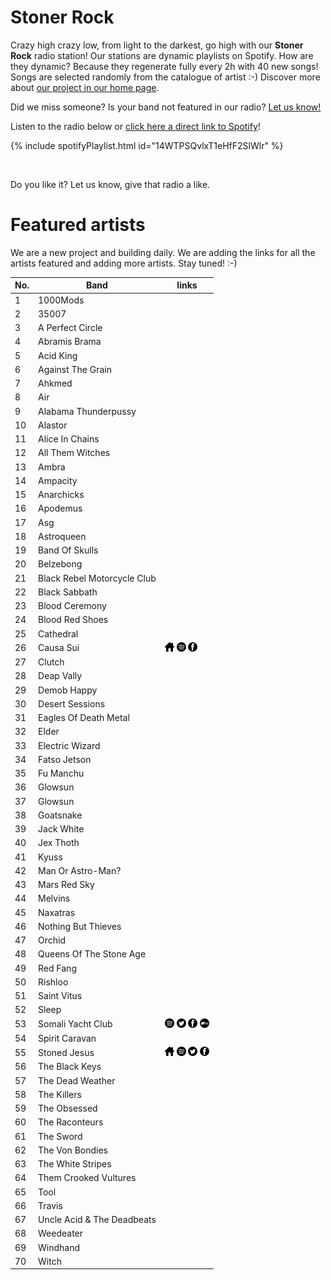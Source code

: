 # Stoner Rock

Crazy high crazy low, from light to the darkest, go high with our **Stoner Rock** radio station! Our stations are dynamic playlists on Spotify. How are they dynamic? Because they regenerate fully every 2h with 40 new songs! Songs are selected randomly from the catalogue of artist :-) Discover more about [our project in our home page](https://radioninjapirata.github.io).

Did we miss someone? Is your band not featured in our radio? [Let us know!](https://github.com/RadioNinjaPirata/commentsENG/issues/new)

Listen to the radio below or [click here a direct link to Spotify](https://open.spotify.com/playlist/14WTPSQvlxT1eHfF2SlWlr?si=E23WcLz_QHS6lUNL4XIJfQ)!

{% include spotifyPlaylist.html id="14WTPSQvlxT1eHfF2SlWlr" %}

<br>

Do you like it? Let us know, give that radio a like.

# Featured artists

We are a new project and building daily. We are adding the links for all the artists featured and adding more artists. Stay tuned! :-)

No. | Band | links
--- | ---- | -----
1 | 1000Mods |     
2 | 35007 |     
3 | A Perfect Circle |     
4 | Abramis Brama |     
5 | Acid King |     
6 | Against The Grain |     
7 | Ahkmed |     
8 | Air |     
9 | Alabama Thunderpussy |     
10 | Alastor |     
11 | Alice In Chains |     
12 | All Them Witches |     
13 | Ambra |     
14 | Ampacity |     
15 | Anarchicks |     
16 | Apodemus |     
17 | Asg |     
18 | Astroqueen |     
19 | Band Of Skulls |     
20 | Belzebong |     
21 | Black Rebel Motorcycle Club |     
22 | Black Sabbath |     
23 | Blood Ceremony |     
24 | Blood Red Shoes |     
25 | Cathedral |     
26 | Causa Sui | <a href="https://elparaisorecords.com/artists/causa_sui" target="_blank"><img src="assets/others_home_button.png" alt="home" height="15" width="15" /></a> <a href="https://open.spotify.com/artist/1TAcaMoUlvLpTUzh18TzDY?si=p06IKMCfRbGvNJripMOvDA" target="_blank"><img src="assets/spotify_button.png" alt="spotify" height="15" width="15" /></a>  <a href="https://www.facebook.com/causasuiband" target="_blank"><img src="assets/facebook_button.png" alt="facebook" height="15" width="15" /></a> 
27 | Clutch |     
28 | Deap Vally |     
29 | Demob Happy |     
30 | Desert Sessions |     
31 | Eagles Of Death Metal |     
32 | Elder |     
33 | Electric Wizard |     
34 | Fatso Jetson |     
35 | Fu Manchu |     
36 | Glowsun |     
37 | Glowsun |     
38 | Goatsnake |     
39 | Jack White |     
40 | Jex Thoth |     
41 | Kyuss |     
42 | Man Or Astro-Man? |     
43 | Mars Red Sky |     
44 | Melvins |     
45 | Naxatras |     
46 | Nothing But Thieves |     
47 | Orchid |     
48 | Queens Of The Stone Age |     
49 | Red Fang |     
50 | Rishloo |     
51 | Saint Vitus |     
52 | Sleep |     
53 | Somali Yacht Club |  <a href="https://open.spotify.com/artist/4sgZ0Kad8DGhIP422wLArV?si=Lsuw0d9LTSqoMiqxf2t0HA" target="_blank"><img src="assets/spotify_button.png" alt="spotify" height="15" width="15" /></a> <a href="https://twitter.com/somaliyachtclub" target="_blank"><img src="assets/twitter_button.png" alt="twitter" height="15" width="15" /></a> <a href="https://www.facebook.com/Somaliyachtclub" target="_blank"><img src="assets/facebook_button.png" alt="facebook" height="15" width="15" /></a> <a href="https://somaliyachtclub.bandcamp.com" target="_blank"><img src="assets/bandcamp_button.png" alt="bandcamp" height="15" width="15" /></a>
54 | Spirit Caravan |     
55 | Stoned Jesus | <a href="https://stonedjesus.woolheads.com/" target="_blank"><img src="assets/others_home_button.png" alt="home" height="15" width="15" /></a> <a href="https://open.spotify.com/artist/23lyMLxYNPS15hpVvFNptR?si=KTSiSw1aSsqCemdAz7bqJw" target="_blank"><img src="assets/spotify_button.png" alt="spotify" height="15" width="15" /></a> <a href="https://twitter.com/StonedJesusBand" target="_blank"><img src="assets/twitter_button.png" alt="twitter" height="15" width="15" /></a> <a href="https://www.facebook.com/stonedjesusband" target="_blank"><img src="assets/facebook_button.png" alt="facebook" height="15" width="15" /></a> 
56 | The Black Keys |     
57 | The Dead Weather |     
58 | The Killers |     
59 | The Obsessed |     
60 | The Raconteurs |     
61 | The Sword |     
62 | The Von Bondies |     
63 | The White Stripes |     
64 | Them Crooked Vultures |     
65 | Tool |     
66 | Travis |     
67 | Uncle Acid & The Deadbeats |     
68 | Weedeater |     
69 | Windhand |     
70 | Witch |     
